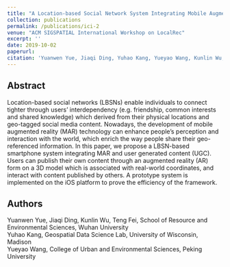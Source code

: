 ```yaml
---
title: "A Location-based Social Network System Integrating Mobile Augmented Reality and User Generated Content"
collection: publications
permalink: /publications/ici-2
venue: "ACM SIGSPATIAL International Workshop on LocalRec"
excerpt: ''
date: 2019-10-02
paperurl: 
citation: 'Yuanwen Yue, Jiaqi Ding, Yuhao Kang, Yueyao Wang, Kunlin Wu, and Teng Fei. 2019. A Location-based Social Network System Integrating Mobile Augmented Reality and User Generated Content. In <i> LocalRec’19, November 5, 2019, Chicago, Illinois, USA.</i>'
---
```


## Abstract
Location-based social networks (LBSNs) enable individuals to connect tighter through users’ interdependency (e.g. friendship, common interests and shared knowledge) which derived from their physical locations and geo-tagged social media content. Nowadays, the development of mobile augmented reality (MAR) technology can enhance people’s perception and interaction with the world, which enrich the way people share their geo-referenced information. In this paper, we propose a LBSN-based smartphone system integrating MAR and user generated content (UGC). Users can publish their own content through an augmented reality (AR) form on a 3D model which is associated with real-world coordinates, and interact with content published by others. A prototype system is implemented on the iOS platform to prove the efficiency of the framework.

## Authors
Yuanwen Yue, Jiaqi Ding, Kunlin Wu, Teng Fei, School of Resource and Environmental Sciences, Wuhan University<br>
Yuhao Kang, Geospatial Data Science Lab, University of Wisconsin, Madison<br>
Yueyao Wang, College of Urban and Environmental Sciences, Peking University

